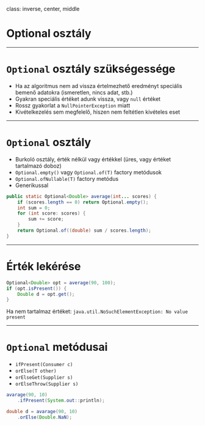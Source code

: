 class: inverse, center, middle



# Optional osztály

---

# `Optional` osztály szükségessége

* Ha az algoritmus nem ad vissza értelmezhető eredményt speciális bemenő adatokra (ismeretlen, nincs adat, stb.)
* Gyakran speciális értéket adunk vissza, vagy `null` értéket
* Rossz gyakorlat a `NullPointerException` miatt
* Kivételkezelés sem megfelelő, hiszen nem feltétlen kivételes eset

---

# `Optional` osztály

* Burkoló osztály, érték nélkül vagy értékkel (üres, vagy értéket tartalmazó doboz)
* `Optional.empty()` vagy `Optional.of(T)` factory metódusok
* `Optional.ofNullable(T)` factory metódus
* Generikussal

```java
public static Optional<Double> average(int... scores) {
	if (scores.length == 0) return Optional.empty();
	int sum = 0;
	for (int score: scores) {
		sum += score;
	}
	return Optional.of((double) sum / scores.length);
}
```

---

# Érték lekérése

```java
Optional<Double> opt = average(90, 100);
if (opt.isPresent()) {
	Double d = opt.get();
}
```

Ha nem tartalmaz értéket: `java.util.NoSuchElementException: No value present`

---

# `Optional` metódusai

* `ifPresent(Consumer c)`
* `orElse(T other)`
* `orElseGet(Supplier s)`
* `orElseThrow(Supplier s)`

```java
avarage(90, 10)
	.ifPresent(System.out::println);
```

```java
double d = avarage(90, 10)
	.orElse(Double.NaN);
```
